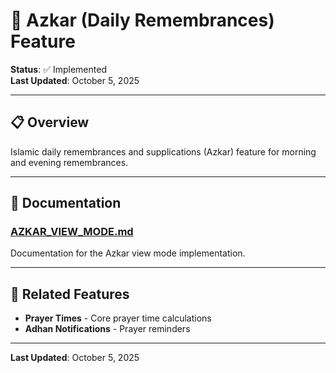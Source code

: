 # 📿 Azkar (Daily Remembrances) Feature

**Status**: ✅ Implemented  
**Last Updated**: October 5, 2025

---

## 📋 Overview

Islamic daily remembrances and supplications (Azkar) feature for morning and evening remembrances.

---

## 📄 Documentation

### [AZKAR_VIEW_MODE.md](./AZKAR_VIEW_MODE.md)
Documentation for the Azkar view mode implementation.

---

## 🔗 Related Features

- **Prayer Times** - Core prayer time calculations
- **Adhan Notifications** - Prayer reminders

---

**Last Updated**: October 5, 2025
